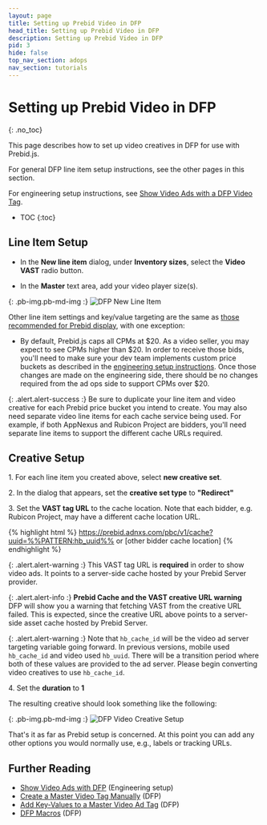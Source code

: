 ```yaml
---
layout: page
title: Setting up Prebid Video in DFP
head_title: Setting up Prebid Video in DFP
description: Setting up Prebid Video in DFP
pid: 3
hide: false
top_nav_section: adops
nav_section: tutorials
---
```


<div class="bs-docs-section" markdown="1">

# Setting up Prebid Video in DFP
{: .no_toc}

This page describes how to set up video creatives in DFP for use with Prebid.js.

For general DFP line item setup instructions, see the other pages in this section.

For engineering setup instructions, see
[Show Video Ads with a DFP Video Tag]({{site.baseurl}}/dev-docs/show-video-with-a-dfp-video-tag.html).

* TOC
{:toc}

## Line Item Setup

- In the **New line item** dialog, under **Inventory sizes**, select the **Video VAST** radio button.

- In the **Master** text area, add your video player size(s).

{: .pb-img.pb-md-img :}
![DFP New Line Item]({{site.baseurl}}/assets/images/ad-ops/dfp-creative-setup/dfp-creative-setup-03.png)

Other line item settings and key/value targeting are the same as [those recommended for Prebid display]({{site.baseurl}}/adops/step-by-step.html#step-1-add-a-line-item), with one exception:

+ By default, Prebid.js caps all CPMs at $20.  As a video seller, you may expect to see CPMs higher than $20.  In order to receive those bids, you'll need to make sure your dev team implements custom price buckets as described in the [engineering setup instructions]({{site.baseurl}}/dev-docs/show-video-with-a-dfp-video-tag.html).  Once those changes are made on the engineering side, there should be no changes required from the ad ops side to support CPMs over $20.

{: .alert.alert-success :}
Be sure to duplicate your line item and video creative for each Prebid price bucket you intend to create. You may also need separate video line items for each cache service being used. For example, if both AppNexus and Rubicon Project are bidders, you'll need separate line items to support the different cache URLs required.

## Creative Setup

1\. For each line item you created above, select **new creative set**.

2\. In the dialog that appears, set the **creative set type** to **"Redirect"**

3\. Set the **VAST tag URL** to the cache location. Note that each bidder, e.g. Rubicon Project, may have a different cache location URL.

{% highlight html %}
   https://prebid.adnxs.com/pbc/v1/cache?uuid=%%PATTERN:hb_uuid%%
or
   [other bidder cache location]
{% endhighlight %}

   {: .alert.alert-warning :}
   This VAST tag URL is **required** in order to show video ads.  It points to
   a server-side cache hosted by your Prebid Server provider.

   {: .alert.alert-info :}
   **Prebid Cache and the VAST creative URL warning**  
   DFP will show you a warning that fetching VAST from the creative
   URL failed.  This is expected, since the creative URL above points
   to a server-side asset cache hosted by Prebid Server.

   {: .alert.alert-warning :}
   Note that `hb_cache_id` will be the video ad server targeting variable going forward.
   In previous versions, mobile used `hb_cache_id` and video used `hb_uuid`. There will be a
   transition period where both of these values are provided to the ad server.
   Please begin converting video creatives to use `hb_cache_id`.

4\. Set the **duration** to **1**

The resulting creative should look something like the following:

{: .pb-img.pb-md-img :}
![DFP Video Creative Setup]({{site.baseurl}}/assets/images/ad-ops/dfp-creative-setup/dfp-creative-setup-04.png)

That's it as far as Prebid setup is concerned.  At this point you can add any other options you would normally use, e.g., labels or tracking URLs.

## Further Reading

+ [Show Video Ads with DFP]({{site.baseurl}}/dev-docs/show-video-with-a-dfp-video-tag.html) (Engineering setup)
+ [Create a Master Video Tag Manually](https://support.google.com/dfp_premium/answer/1068325?hl=en&ref_topic=2480647) (DFP)
+ [Add Key-Values to a Master Video Ad Tag](https://support.google.com/dfp_premium/answer/1080597) (DFP)
+ [DFP Macros](https://support.google.com/dfp_premium/answer/1242718) (DFP)

</div>
